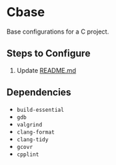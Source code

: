 # Cbase
Base configurations for a C project.

## Steps to Configure
1. Update [README.md](/c/README.md)

## Dependencies
- `build-essential`
- `gdb`
- `valgrind`
- `clang-format`
- `clang-tidy`
- `gcovr`
- `cpplint`
